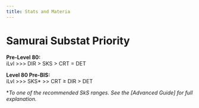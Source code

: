 ```yaml
---
title: Stats and Materia
---
```

# Samurai Substat Priority

**Pre-Level 80:**\
iLvl >>> DIR > SKS > CRT = DET

**Level 80 Pre-BIS:**\
iLvl >>> SKS* >> CRT ≥ DIR > DET

\**To one of the recommended SkS ranges. See the \[Advanced Guide] for full explanation.*